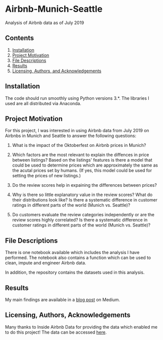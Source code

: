 # Airbnb-Munich-Seattle
Analysis of Airbnb data as of July 2019

## Contents

1. [Installation](#installation)
2. [Project Motivation](#motivation)
3. [File Descriptions](#files)
4. [Results](#results)
5. [Licensing, Authors, and Acknowledgements](#licensing)

## Installation <a name="installation"></a>

The code should run smoothly using Python versions 3.*. The libraries I used are all distributed via Anaconda. 

## Project Motivation<a name="motivation"></a>

For this project, I was interested in using Airbnb data from July 2019 on Airbnbs in Munich and Seattle to answer the following questions:

1. What is the impact of the Oktoberfest on Airbnb prices in Munich?

2. Which factors are the most relevant to explain the diffences in price between listings? Based on the listings' features is there a model that could be used to determine prices which are approximately the same as the acutal prices set by humans. (If yes, this model could be used for setting the prices of new listings.)

3. Do the review scores help in expaining the differences between prices?

4. Why is there so little explanatory value in the review scores? What do their distributions look like? Is there a systematic difference in customer ratings in different parts of the world (Munich vs. Seattle)?

5. Do customers evaluate the review categories independently or are the review scores highly correlated? Is there a systematic difference in customer ratings in different parts of the world (Munich vs. Seattle)?

## File Descriptions <a name="files"></a>

There is one notebook available which includes the analysis I have performed.  The notebook also contains a function which can be used to clean, impute and engineer Airbnb data.

In addition, the repository contains the datasets used in this analysis.

## Results<a name="results"></a>

My main findings are available in a [blog post](https://medium.com/@christian_sauka/airbnb-the-oktoberfest-and-other-very-unfunny-relationships-b3bcaaa2a75e) on Medium.

## Licensing, Authors, Acknowledgements<a name="licensing"></a>

Many thanks to Inside Airbnb Data for providing the data which enabled me to do this project! The data can be accessed [here](http://insideairbnb.com/get-the-data.html).
